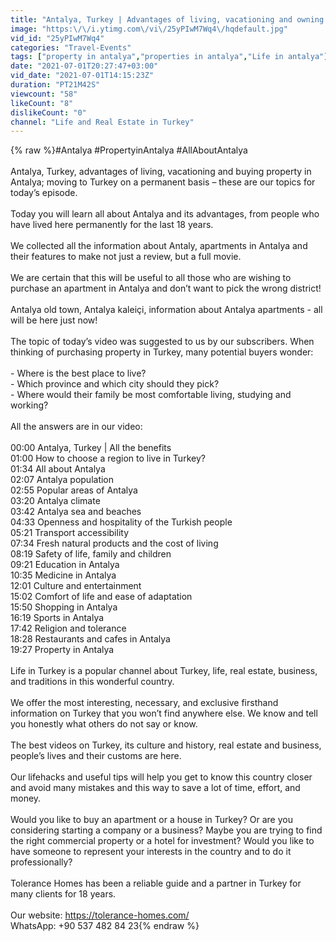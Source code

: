 ```yaml
---
title: "Antalya, Turkey | Advantages of living, vacationing and owning property in Antalya"
image: "https:\/\/i.ytimg.com\/vi\/25yPIwM7Wq4\/hqdefault.jpg"
vid_id: "25yPIwM7Wq4"
categories: "Travel-Events"
tags: ["property in antalya","properties in antalya","Life in antalya"]
date: "2021-07-01T20:27:47+03:00"
vid_date: "2021-07-01T14:15:23Z"
duration: "PT21M42S"
viewcount: "58"
likeCount: "8"
dislikeCount: "0"
channel: "Life and Real Estate in Turkey"
---
```

{% raw %}#Antalya #PropertyinAntalya #AllAboutAntalya<br /><br />Antalya, Turkey, advantages of living, vacationing and buying property in Antalya; moving to Turkey on a permanent basis – these are our topics for today’s episode. <br /><br />Today you will learn all about Antalya and its advantages, from people who have lived here permanently for the last 18 years. <br /><br />We collected all the information about Antaly, apartments in Antalya and their features to make not just a review, but a full movie. <br /><br />We are certain that this will be useful to all those who are wishing to purchase an apartment in Antalya and don’t want to pick the wrong district!<br /><br />Antalya old town, Antalya kaleiçi, information about Antalya apartments - all will be here just now!<br /><br />The topic of today’s video was suggested to us by our subscribers. When thinking of purchasing property in Turkey, many potential buyers wonder:<br /><br />- Where is the best place to live?<br />- Which province and which city should they pick?<br />- Where would their family be most comfortable living, studying and working?<br /><br />All the answers are in our video:<br /><br />00:00 Antalya, Turkey | All the benefits<br />01:00 How to choose a region to live in Turkey?<br />01:34 All about Antalya<br />02:07 Antalya population<br />02:55 Popular areas of Antalya<br />03:20 Antalya climate<br />03:42 Antalya sea and beaches<br />04:33 Openness and hospitality of the Turkish people<br />05:21 Transport accessibility<br />07:34 Fresh natural products and the cost of living<br />08:19 Safety of life, family and children<br />09:21 Education in Antalya<br />10:35 Medicine in Antalya<br />12:01 Culture and entertainment<br />15:02 Comfort of life and ease of adaptation<br />15:50 Shopping in Antalya<br />16:19 Sports in Antalya<br />17:42 Religion and tolerance<br />18:28 Restaurants and cafes in Antalya<br />19:27 Property in Antalya<br /><br />Life in Turkey is a popular channel about Turkey, life, real estate, business, and traditions in this wonderful country.<br /><br />We offer the most interesting, necessary, and exclusive firsthand information on Turkey that you won’t find anywhere else. We know and tell you honestly what others do not say or know.<br /><br />The best videos on Turkey, its culture and history, real estate and business, people’s lives and their customs are here.<br /><br />Our lifehacks and useful tips will help you get to know this country closer and avoid many mistakes and this way to save a lot of time, effort, and money.<br /><br />Would you like to buy an apartment or a house in Turkey? Or are you considering starting a company or a business? Maybe you are trying to find the right commercial property or a hotel for investment? Would you like to have someone to represent your interests in the country and to do it professionally?<br /><br />Tolerance Homes has been a reliable guide and a partner in Turkey for many clients for 18 years.<br /><br />Our website: <a rel="nofollow" target="blank" href="https://tolerance-homes.com/">https://tolerance-homes.com/</a><br />WhatsApp: +90 537 482 84 23{% endraw %}
